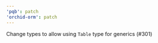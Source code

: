 ```yaml
---
'pqb': patch
'orchid-orm': patch
---
```


Change types to allow using `Table` type for generics (#301)

